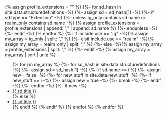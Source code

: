 <!-- Use for sorted flat list  Extension allows for highlighting new stuff using include parameter -->
{% assign profile_extensions = "" %}
{%- for sd_hash in site.data.structuredefinitions -%}
  {%- assign sd = sd_hash[1] -%}
  {%- if sd.type == "Extension" -%}
{%- unless ig_only contains sd.name or realm_only contains sd.name -%}
    {% assign profile_extensions = profile_extensions | append: "," | append: sd.name %}
{%- endunless -%}
  {%- endif -%}
{% endfor %}
{%- if include.use == "ig" -%}{% assign my_array = ig_only | split: "," %}
{%- elsif include.use == "realm" -%}{% assign my_array = realm_only | split: "," %}
{%- else -%}{% assign my_array = profile_extensions | split: "," %} <!-- include.use == "profile" -->
{%- endif -%}
{% assign my_array = my_array | sort | uniq %}
<ul>
  {% for i in my_array %}
    {%- for sd_hash in site.data.structuredefinitions -%}
      {%- assign sd = sd_hash[1] -%}
      {%- if sd.name == i %}
        {%- assign new = false -%}
        {%- for new_stuff in site.data.new_stuff -%}
          {%- if new_stuff == i -%}
            {%- assign new = true -%}
            {%- break -%}
          {%- endif -%}
        {%- endfor -%}
        {%- if new -%}
          <li>
            <a href="{{sd.path}}">
              <span class="bg-success" markdown="1">{{ sd.title }}</span><!-- new-content --></a>
          </li>
        {% else %}
          <li>
            <a href="{{sd.path}}">{{ sd.title }}</a>
          </li>
        {% endif %}
      {% endif %}
    {% endfor %}
  {% endfor %}
</ul>
